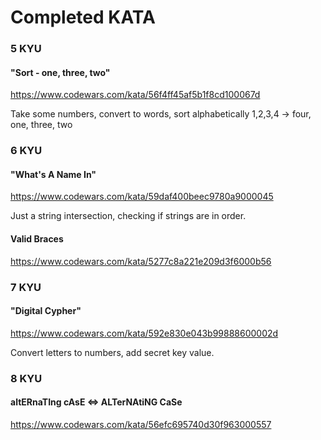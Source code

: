 # Completed KATA


### 5 KYU

#### "Sort - one, three, two"
https://www.codewars.com/kata/56f4ff45af5b1f8cd100067d

Take some numbers, convert to words, sort alphabetically 1,2,3,4 -> four, one, three, two


### 6 KYU 

#### "What's A Name In"
https://www.codewars.com/kata/59daf400beec9780a9000045

Just a string intersection, checking if strings are in order.

#### Valid Braces
https://www.codewars.com/kata/5277c8a221e209d3f6000b56


### 7 KYU

#### "Digital Cypher"
https://www.codewars.com/kata/592e830e043b99888600002d

Convert letters to numbers, add secret key value.


### 8 KYU
#### altERnaTIng cAsE <=> ALTerNAtiNG CaSe
https://www.codewars.com/kata/56efc695740d30f963000557

